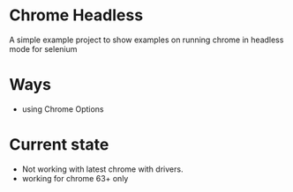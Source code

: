 # Chrome Headless 

A simple example project to show examples on running chrome in headless mode for selenium 


# Ways 
 - using Chrome Options 
 
 # Current state 
 - Not working with latest chrome with drivers. 
 - working for chrome 63+ only 
